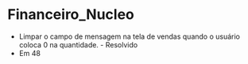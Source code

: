 # Financeiro_Nucleo


* Limpar o campo de mensagem na tela de vendas quando o usuário coloca 0 na quantidade. - Resolvido
* Em 48